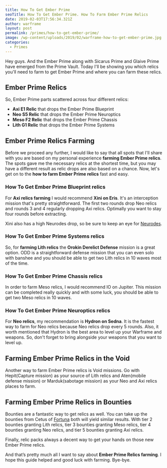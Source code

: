 ```yaml
---
title: How To Get Ember Prime
seoTitle: How To Get Ember Prime. How To Farm Ember Prime Relics
date: 2019-02-03T17:56:34.321Z
author: warframe
layout: post
permalink: /primes/how-to-get-ember-prime/
image: /wp-content/uploads/2019/02/warframe-how-to-get-ember-prime.jpg
categories:
  - Primes
---
```

Hey guys. And the Ember Prime along with Sicarus Prime and Glaive Prime﻿ have emerged from the Prime Vault. Today I'll be showing you which relics you'll need to farm to get Ember Prime and where you can farm these relics. <!--more-->

## Ember Prime Relics
So, Ember Prime parts scattered across four different relics:

* <b>Axi E1 Relic</b> that drops the Ember Prime Blueprint
* <b>Neo S5 Relic</b> that drops the Ember Prime Neuroptics
* <b>Meso F2 Relic</b> that drops the Ember Prime Chassis
* <b>Lith G1 Relic</b> that drops the Ember Prime Systems

## Ember Prime Relics Farming
Before we proceed any further, I would like to say that all spots that I'll share with you are based on my personal experience <strong>farming Ember Prime relics</strong>. The spots gave me the necessary relics at the shortest time, but you may have a different result as relic drops are also based on a chance. Now, let's get on to the <strong>how to farm Ember Prime relics</strong> fast and easy.

### How To Get Ember Prime Blueprint relics
For <b>Axi relics farming</b> I would recommend <b>Xini on Eris</b>. It's an interception mission that's pretty straightforward. The first two rounds drop Neo relics and rounds 3 and 4 regularly dropping Axi relics. Optimally you want to stay four rounds before extracting.

Xini also has a high Neurodes drop, so be sure to keep an eye for [Neurodes](/warframe-neurodes-farming/ "Warframe Neurodes Farming").

### How To Get Ember Prime Systems relics
So, for <strong>farming Lith relics</strong> the <b>Orokin Derelict Defense</b> mission is a great option. ODD is a straightforward defense mission that you can even solo with banshee and you should be able to get two Lith relics in 10 waves most of the time.

### How To Get Ember Prime Chassis relics
In order to farm Meso relics, I would recommend IO on Jupiter. This mission can be completed really quickly and with some luck, you should be able to get two Meso relics in 10 waves.

### How To Get Ember Prime Neuroptics relics
For <b>Neo relics</b>, my recommendation is <b>Hydron on Sedna</b>. It is the fastest way to farm for Neo relics because Neo relics drop every 5 rounds. Also, it worth mentioned that Hydron is the best area to level up your Warframe and weapons. So, don't forget to bring alongside your weapons that you want to level up.

## Farming Ember Prime Relics in the Void
Another way to farm Ember Prime relics is Void missions. Go with Hepit(Capture mission) as your source of Lith relics and Aten(mobile defense mission) or Marduk(sabotage mission) as your Neo and Axi relics places to farm. 

## Farming Ember Prime Relics in Bounties
Bounties are a fantastic way to get relics as well. You can take up the bounties from Cetus of [Fortuna](/fortuna/ "Warframe Fortuna") both will yield similar results. With tier 2 bounties granting Lith relics, tier 3 bounties granting Meso relics, tier 4 bounties granting Neo relics, and tier 5 bounties granting Axi relics.

Finally, relic packs always a decent way to get your hands on those new Ember Prime relics.

And that’s pretty much all I want to say about <strong>Ember Prime Relics farming</strong>. I hope this guide helped and good luck with farming. Bye-bye.
